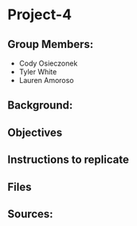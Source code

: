 # Project-4
## **Group Members:**
- Cody Osieczonek
- Tyler White
- Lauren Amoroso



## **Background:**



## **Objectives**



## **Instructions to replicate**



## **Files**



## **Sources:**